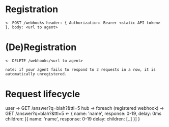 # Registration

    <- POST /webhooks header: { Authorization: Bearer <static API token> }, body: <url to agent>

# (De)Registration

    <- DELETE /webhooks/<url to agent>

    note: if your agent fails to respond to 3 requests in a row, it is automatically unregistered.
    
# Request lifecycle

user -> GET /answer?q=blah?&ttl=5
hub -> 
    foreach (registered webhook) -> 
        GET /answer?q=blah?&ttl=5
    <- 
    {
        name: 'name',
        response: 0-19,
        delay: 0ms
        children: [{
            name: 'name',
            response: 0-19
            delay: <ms to respond to parent>
            children: [..]
        }]
    }

